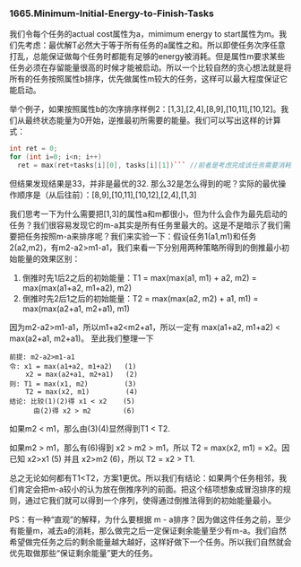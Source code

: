 ### 1665.Minimum-Initial-Energy-to-Finish-Tasks

我们令每个任务的actual cost属性为a，mimimum energy to start属性为m。我们先考虑：最优解T必然大于等于所有任务的a属性之和。所以即使任务次序任意打乱，总能保证做每个任务时都能有足够的energy被消耗。但是属性m要求某些任务必须在存留能量很高的时候才能被启动。所以一个比较自然的贪心想法就是将所有的任务按照属性b排序，优先做属性m较大的任务，这样可以最大程度保证它能启动。

举个例子，如果按照属性b的次序排序样例2：[1,3],[2,4],[8,9],[10,11],[10,12]。我们从最终状态能量为0开始，逆推最初所需要的能量。我们可以写出这样的计算式：
```cpp
int ret = 0;
for (int i=0; i<n; i++)
  ret = max(ret+tasks[i][0], tasks[i][1])``` //前者是考虑完成该任务需要消耗的能量，后者是考虑启动该任务前的能量下限
```
但结果发现结果是33，并非是最优的32. 那么32是怎么得到的呢？实际的最优操作顺序是（从后往前）：[8,9],[10,11],[10,12],[2,4],[1,3]

我们思考一下为什么需要把[1,3]的属性a和m都很小，但为什么会作为最先启动的任务？我们很容易发现它的m-a其实是所有任务里最大的。这是不是暗示了我们需要把任务按照m-a来排序呢？我们来实验一下：假设任务1(a1,m1)和任务2(a2,m2)，有m2-a2>m1-a1，我们来看一下分别用两种策略所得到的倒推最小初始能量的效果区别：
1. 倒推时先1后2之后的初始能量：T1 = max(max(a1, m1) + a2, m2) = max(max(a1+a2, m1+a2), m2) 
2. 倒推时先2后1之后的初始能量：T2 = max(max(a2, m2) + a1, m1) = max(max(a2+a1, m2+a1), m1)

因为m2-a2>m1-a1，所以m1+a2<m2+a1，所以一定有 max(a1+a2, m1+a2) < max(a2+a1, m2+a1)。 至此我们整理一下
```
前提: m2-a2>m1-a1
令: x1 = max(a1+a2, m1+a2)   (1)
    x2 = max(a2+a1, m2+a1)   (2)
则: T1 = max(x1, m2)         (3)
    T2 = max(x2, m1)         (4)
结论: 比较(1)(2)得 x1 < x2    (5)
      由(2)得 x2 > m2        (6)
```
如果m2 < m1，那么由(3)(4)显然得到T1 < T2. 

如果m2 > m1，那么有(6)得到 x2 > m2 > m1，所以 T2 = max(x2, m1) = x2。因已知 x2>x1 (5) 并且 x2>m2 (6)，所以 T2 = x2 > T1.

总之无论如何都有T1<T2，方案1更优。所以我们有结论：如果两个任务相邻，我们肯定会把m-a较小的认为放在倒推序列的前面。把这个结项想象成冒泡排序的规则，通过它我们就可以得到一个序列，使得通过倒推法得到的初始能量最小。

PS：有一种“直观”的解释，为什么要根据 m - a排序？因为做这件任务之前，至少有能量m，减去a的消耗，那么做完之后一定保证剩余能量至少有m-a。我们自然希望做完任务之后的剩余能量越大越好，这样好做下一个任务。所以我们自然就会优先取做那些“保证剩余能量”更大的任务。
